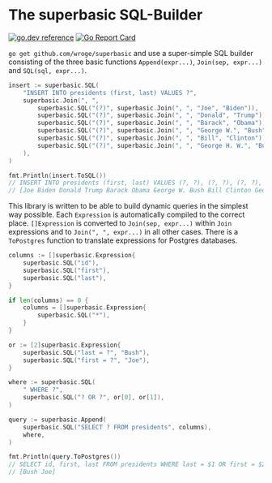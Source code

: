 # The superbasic SQL-Builder

[![go.dev reference](https://img.shields.io/badge/go.dev-reference-007d9c?logo=go&logoColor=white)](https://pkg.go.dev/github.com/wroge/wgs84)
[![Go Report Card](https://goreportcard.com/badge/github.com/wroge/wgs84)](https://goreportcard.com/report/github.com/wroge/wgs84)

```go get github.com/wroge/superbasic``` and use a super-simple SQL builder consisting of the three basic functions ```Append(expr...)```, ```Join(sep, expr...)``` and ```SQL(sql, expr...)```.

```go
insert := superbasic.SQL(
    "INSERT INTO presidents (first, last) VALUES ?",
    superbasic.Join(", ",
        superbasic.SQL("(?)", superbasic.Join(", ", "Joe", "Biden")),
        superbasic.SQL("(?)", superbasic.Join(", ", "Donald", "Trump")),
        superbasic.SQL("(?)", superbasic.Join(", ", "Barack", "Obama")),
        superbasic.SQL("(?)", superbasic.Join(", ", "George W.", "Bush")),
        superbasic.SQL("(?)", superbasic.Join(", ", "Bill", "Clinton")),
        superbasic.SQL("(?)", superbasic.Join(", ", "George H. W.", "Bush")),
    ),
)

fmt.Println(insert.ToSQL())
// INSERT INTO presidents (first, last) VALUES (?, ?), (?, ?), (?, ?), (?, ?), (?, ?), (?, ?) 
// [Joe Biden Donald Trump Barack Obama George W. Bush Bill Clinton George H. W. Bush]
```

This library is written to be able to build dynamic queries in the simplest way possible.
Each ```Expression``` is automatically compiled to the correct place. ```[]Expression``` is converted to ```Join(sep, expr...)``` within ```Join``` expressions and to ```Join(", ", expr...)``` in all other cases.
There is a ```ToPostgres``` function to translate expressions for Postgres databases.

```go
columns := []superbasic.Expression{
    superbasic.SQL("id"),
    superbasic.SQL("first"),
    superbasic.SQL("last"),
}

if len(columns) == 0 {
    columns = []superbasic.Expression{
        superbasic.SQL("*"),
    }
}

or := [2]superbasic.Expression{
    superbasic.SQL("last = ?", "Bush"),
    superbasic.SQL("first = ?", "Joe"),
}

where := superbasic.SQL(
    " WHERE ?",
    superbasic.SQL("? OR ?", or[0], or[1]),
)

query := superbasic.Append(
    superbasic.SQL("SELECT ? FROM presidents", columns),
    where,
)

fmt.Println(query.ToPostgres())
// SELECT id, first, last FROM presidents WHERE last = $1 OR first = $2
// [Bush Joe]
```

